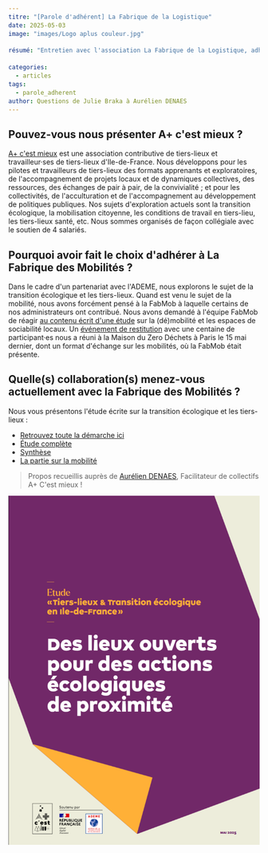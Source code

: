 ```yaml
---
titre: "[Parole d'adhérent] La Fabrique de la Logistique"
date: 2025-05-03
image: "images/Logo aplus couleur.jpg"

résumé: "Entretien avec l'association La Fabrique de la Logistique, adhérente à la FabMob"

categories: 
  - articles
tags: 
  - parole_adherent
author: Questions de Julie Braka à Aurélien DENAES
---
```


## Pouvez-vous nous présenter A+ c'est mieux ?

[A+ c'est mieux](https://www.apluscestmieux.org/) est une association contributive de tiers-lieux et travailleur·ses de tiers-lieux d'Ile-de-France.  Nous développons pour les pilotes et travailleurs de tiers-lieux des formats apprenants et exploratoires, de l'accompagnement de projets locaux et de dynamiques collectives, des ressources, des échanges de pair à pair, de la convivialité ; et pour les collectivités, de l'acculturation et de l'accompagnement au développement de politiques publiques. Nos sujets d'exploration actuels sont la transition écologique, la mobilisation citoyenne, les conditions de travail en tiers-lieu, les tiers-lieux santé, etc. Nous sommes organisés de façon collégiale avec le soutien de 4 salariés.


## Pourquoi avoir fait le choix d'adhérer à La Fabrique des Mobilités ?

Dans le cadre d'un partenariat avec l'ADEME, nous explorons le sujet de la transition écologique et les tiers-lieux.
Quand est venu le sujet de la mobilité, nous avons forcément pensé à la FabMob à laquelle certains de nos administrateurs ont contribué. Nous avons demandé à l'équipe FabMob de réagir [au contenu écrit d'une étude](https://nuage.apluscestmieux.org/s/NN9csjJWF5wx9w4) sur la (dé)mobilité et les espaces de sociabilité locaux.
Un [événement de restitution](https://www.linkedin.com/posts/apluscestmieux_quelle-%C3%A9nergie-renouvelable-hier-pour-ugcPost-7329085165605957633-yeAy?utm_source=share&utm_medium=member_desktop&rcm=ACoAAAU_MbgBxMmx0I8bfxcpWjz3E8wvowI5BzE) avec une centaine de participant·es nous a réuni à la Maison du Zero Déchets à Paris le 15 mai dernier, dont un format d'échange sur les mobilités, où la FabMob était présente.


## Quelle(s) collaboration(s) menez-vous actuellement avec la Fabrique des Mobilités ?

Nous vous présentons l'étude écrite sur la transition écologique et les tiers-lieux :
* [Retrouvez toute la démarche ici](https://www.apluscestmieux.org/transition-ecologique)
* [Étude complète](https://nuage.apluscestmieux.org/s/WHp6fZ3Bq9yJSwc)
* [Synthèse](https://nuage.apluscestmieux.org/s/KxfifSxSBpm6JCq)
* [La partie sur la mobilité](https://nuage.apluscestmieux.org/s/NN9csjJWF5wx9w4)

> Propos recueillis auprès de [Aurélien DENAES](https://www.linkedin.com/in/aureliendenaes/?originalSubdomain=fr), Facilitateur de collectifs A+ C'est mieux  !


![Etude "Des lieux ouverts pour des actions écologiques de proximité"](/contenu/articles/2025/images/etude_apluscmieux.png)
